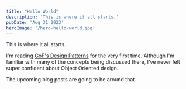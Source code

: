 ```yaml
---
title: "Hello World"
description: 'This is where it all starts.'
pubDate: 'Aug 31 2023'
heroImage: '/hero-hello-world.jpg'
---
```


This is where it all starts.

I'm reading [GoF's Design Patterns](https://en.wikipedia.org/wiki/Design_Patterns) for the very first time. Although I'm familiar with many of the concepts being discussed there, I've never felt super confident about Object Oriented design.

The upcoming blog posts are going to be around that.
